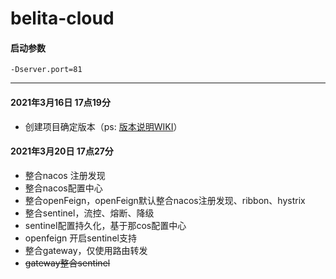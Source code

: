 # belita-cloud

#### 启动参数

```
-Dserver.port=81
```
   

---
#### 2021年3月16日 17点19分

- 创建项目确定版本（ps: [版本说明WIKI](https://github.com/alibaba/spring-cloud-alibaba/wiki/%E7%89%88%E6%9C%AC%E8%AF%B4%E6%98%8E)）

#### 2021年3月20日 17点27分

- 整合nacos 注册发现
- 整合nacos配置中心
- 整合openFeign，openFeign默认整合nacos注册发现、ribbon、hystrix
- 整合sentinel，流控、熔断、降级
- sentinel配置持久化，基于那cos配置中心
- openfeign 开启sentinel支持
- 整合gateway，仅使用路由转发
- ~~gateway整合sentinel~~

